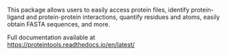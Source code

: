 This package allows users to easily access protein files, identify protein-ligand and protein-protein interactions, quantify residues and atoms, easily obtain FASTA sequences, and more.

Full documentation available at https://proteintools.readthedocs.io/en/latest/
